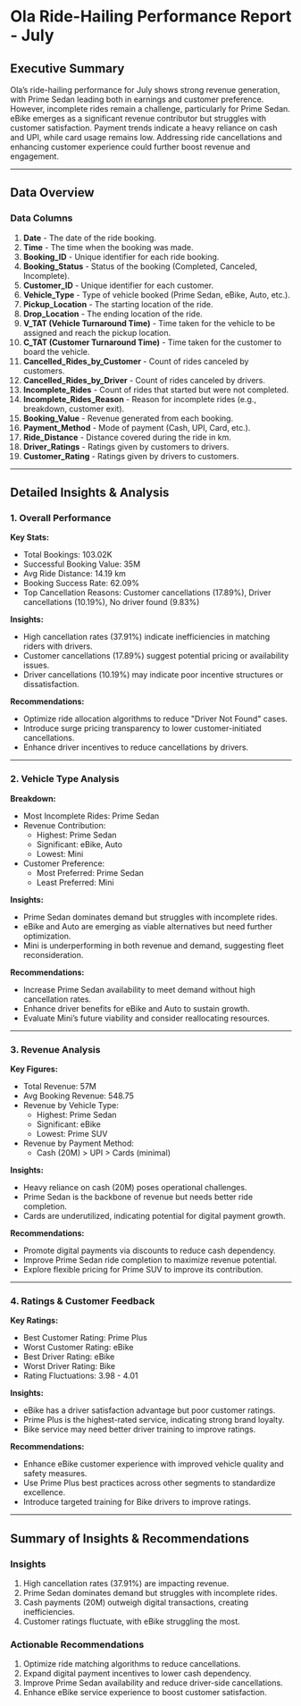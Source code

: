 # Ola Ride-Hailing Performance Report - July  

## Executive Summary  
Ola’s ride-hailing performance for July shows strong revenue generation, with Prime Sedan leading both in earnings and customer preference. However, incomplete rides remain a challenge, particularly for Prime Sedan. eBike emerges as a significant revenue contributor but struggles with customer satisfaction. Payment trends indicate a heavy reliance on cash and UPI, while card usage remains low. Addressing ride cancellations and enhancing customer experience could further boost revenue and engagement.  

---

## Data Overview  

### Data Columns  
1. **Date** - The date of the ride booking.  
2. **Time** - The time when the booking was made.  
3. **Booking_ID** - Unique identifier for each ride booking.  
4. **Booking_Status** - Status of the booking (Completed, Canceled, Incomplete).  
5. **Customer_ID** - Unique identifier for each customer.  
6. **Vehicle_Type** - Type of vehicle booked (Prime Sedan, eBike, Auto, etc.).  
7. **Pickup_Location** - The starting location of the ride.  
8. **Drop_Location** - The ending location of the ride.  
9. **V_TAT (Vehicle Turnaround Time)** - Time taken for the vehicle to be assigned and reach the pickup location.  
10. **C_TAT (Customer Turnaround Time)** - Time taken for the customer to board the vehicle.  
11. **Cancelled_Rides_by_Customer** - Count of rides canceled by customers.  
12. **Cancelled_Rides_by_Driver** - Count of rides canceled by drivers.  
13. **Incomplete_Rides** - Count of rides that started but were not completed.  
14. **Incomplete_Rides_Reason** - Reason for incomplete rides (e.g., breakdown, customer exit).  
15. **Booking_Value** - Revenue generated from each booking.  
16. **Payment_Method** - Mode of payment (Cash, UPI, Card, etc.).  
17. **Ride_Distance** - Distance covered during the ride in km.  
18. **Driver_Ratings** - Ratings given by customers to drivers.  
19. **Customer_Rating** - Ratings given by drivers to customers.  

---

## Detailed Insights & Analysis  

### 1. Overall Performance  
**Key Stats:**  
- Total Bookings: 103.02K  
- Successful Booking Value: 35M  
- Avg Ride Distance: 14.19 km  
- Booking Success Rate: 62.09%  
- Top Cancellation Reasons: Customer cancellations (17.89%), Driver cancellations (10.19%), No driver found (9.83%)  

**Insights:**  
- High cancellation rates (37.91%) indicate inefficiencies in matching riders with drivers.  
- Customer cancellations (17.89%) suggest potential pricing or availability issues.  
- Driver cancellations (10.19%) may indicate poor incentive structures or dissatisfaction.  

**Recommendations:**  
- Optimize ride allocation algorithms to reduce "Driver Not Found" cases.  
- Introduce surge pricing transparency to lower customer-initiated cancellations.  
- Enhance driver incentives to reduce cancellations by drivers.  

---

### 2. Vehicle Type Analysis  
**Breakdown:**  
- Most Incomplete Rides: Prime Sedan  
- Revenue Contribution:  
  - Highest: Prime Sedan  
  - Significant: eBike, Auto  
  - Lowest: Mini  
- Customer Preference:  
  - Most Preferred: Prime Sedan  
  - Least Preferred: Mini  

**Insights:**  
- Prime Sedan dominates demand but struggles with incomplete rides.  
- eBike and Auto are emerging as viable alternatives but need further optimization.  
- Mini is underperforming in both revenue and demand, suggesting fleet reconsideration.  

**Recommendations:**  
- Increase Prime Sedan availability to meet demand without high cancellation rates.  
- Enhance driver benefits for eBike and Auto to sustain growth.  
- Evaluate Mini’s future viability and consider reallocating resources.  

---

### 3. Revenue Analysis  
**Key Figures:**  
- Total Revenue: 57M  
- Avg Booking Revenue: 548.75  
- Revenue by Vehicle Type:  
  - Highest: Prime Sedan  
  - Significant: eBike  
  - Lowest: Prime SUV  
- Revenue by Payment Method:  
  - Cash (20M) > UPI > Cards (minimal)  

**Insights:**  
- Heavy reliance on cash (20M) poses operational challenges.  
- Prime Sedan is the backbone of revenue but needs better ride completion.  
- Cards are underutilized, indicating potential for digital payment growth.  

**Recommendations:**  
- Promote digital payments via discounts to reduce cash dependency.  
- Improve Prime Sedan ride completion to maximize revenue potential.  
- Explore flexible pricing for Prime SUV to improve its contribution.  

---

### 4. Ratings & Customer Feedback  
**Key Ratings:**  
- Best Customer Rating: Prime Plus  
- Worst Customer Rating: eBike  
- Best Driver Rating: eBike  
- Worst Driver Rating: Bike  
- Rating Fluctuations: 3.98 - 4.01  

**Insights:**  
- eBike has a driver satisfaction advantage but poor customer ratings.  
- Prime Plus is the highest-rated service, indicating strong brand loyalty.  
- Bike service may need better driver training to improve ratings.  

**Recommendations:**  
- Enhance eBike customer experience with improved vehicle quality and safety measures.  
- Use Prime Plus best practices across other segments to standardize excellence.  
- Introduce targeted training for Bike drivers to improve ratings.  

---

## Summary of Insights & Recommendations  

### Insights  
1. High cancellation rates (37.91%) are impacting revenue.  
2. Prime Sedan dominates demand but struggles with incomplete rides.  
3. Cash payments (20M) outweigh digital transactions, creating inefficiencies.  
4. Customer ratings fluctuate, with eBike struggling the most.  

### Actionable Recommendations  
1. Optimize ride matching algorithms to reduce cancellations.  
2. Expand digital payment incentives to lower cash dependency.  
3. Improve Prime Sedan availability and reduce driver-side cancellations.  
4. Enhance eBike service experience to boost customer satisfaction.  
